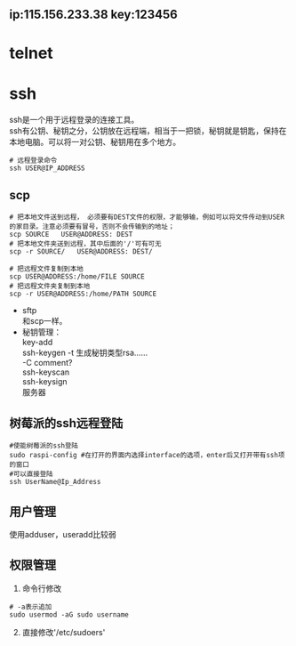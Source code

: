 ## ip:115.156.233.38 key:123456
# telnet

# ssh
ssh是一个用于远程登录的连接工具。  
ssh有公钥、秘钥之分，公钥放在远程端，相当于一把锁，秘钥就是钥匙，保持在本地电脑。可以将一对公钥、秘钥用在多个地方。  
```shell
# 远程登录命令
ssh USER@IP_ADDRESS  
```
## scp  
```shell
# 把本地文件送到远程， 必须要有DEST文件的权限，才能够输，例如可以将文件传动到USER的家目录。注意必须要有冒号，否则不会传输到的地址；  
scp SOURCE   USER@ADDRESS: DEST 
# 把本地文件夹送到远程，其中后面的'/'可有可无
scp -r SOURCE/   USER@ADDRESS: DEST/

# 把远程文件复制到本地
scp USER@ADDRESS:/home/FILE SOURCE
# 把远程文件夹复制到本地
scp -r USER@ADDRESS:/home/PATH SOURCE
```
- sftp  
    和scp一样。  
- 秘钥管理：  
    key-add  
    ssh-keygen     -t 生成秘钥类型rsa……  
                   -C comment?  
    ssh-keyscan  
    ssh-keysign  
服务器  

## 树莓派的ssh远程登陆
```shell
#使能树莓派的ssh登陆
sudo raspi-config #在打开的界面内选择interface的选项，enter后又打开带有ssh项的窗口
#可以直接登陆
ssh UserName@Ip_Address
```

## 用户管理
使用adduser，useradd比较弱
## 权限管理
1. 命令行修改
```shell
# -a表示追加
sudo usermod -aG sudo username
```
2. 直接修改'/etc/sudoers'